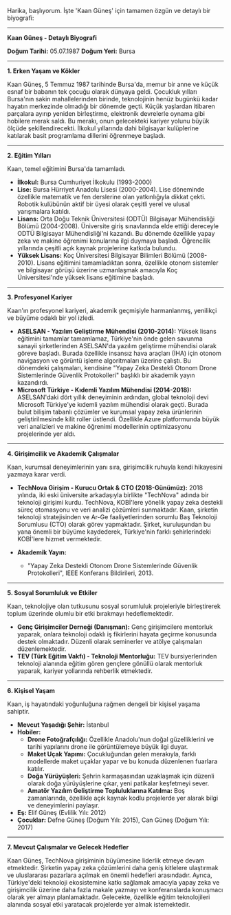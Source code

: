 Harika, başlıyorum. İşte 'Kaan Güneş' için tamamen özgün ve detaylı bir biyografi:

---

**Kaan Güneş - Detaylı Biyografi**

**Doğum Tarihi:** 05.07.1987
**Doğum Yeri:** Bursa

---

**1. Erken Yaşam ve Kökler**

Kaan Güneş, 5 Temmuz 1987 tarihinde Bursa'da, memur bir anne ve küçük esnaf bir babanın tek çocuğu olarak dünyaya geldi. Çocukluk yılları Bursa'nın sakin mahallelerinden birinde, teknolojinin henüz bugünkü kadar hayatın merkezinde olmadığı bir dönemde geçti. Küçük yaşlardan itibaren parçalara ayırıp yeniden birleştirme, elektronik devrelerle oynama gibi hobilere merak saldı. Bu merakı, onun gelecekteki kariyer yolunu büyük ölçüde şekillendirecekti. İlkokul yıllarında dahi bilgisayar kulüplerine katılarak basit programlama dillerini öğrenmeye başladı.

---

**2. Eğitim Yılları**

Kaan, temel eğitimini Bursa'da tamamladı.

*   **İlkokul:** Bursa Cumhuriyet İlkokulu (1993-2000)
*   **Lise:** Bursa Hürriyet Anadolu Lisesi (2000-2004). Lise döneminde özellikle matematik ve fen derslerine olan yatkınlığıyla dikkat çekti. Robotik kulübünün aktif bir üyesi olarak çeşitli yerel ve ulusal yarışmalara katıldı.
*   **Lisans:** Orta Doğu Teknik Üniversitesi (ODTÜ) Bilgisayar Mühendisliği Bölümü (2004-2008). Üniversite giriş sınavlarında elde ettiği dereceyle ODTÜ Bilgisayar Mühendisliği'ni kazandı. Bu dönemde özellikle yapay zeka ve makine öğrenimi konularına ilgi duymaya başladı. Öğrencilik yıllarında çeşitli açık kaynak projelerine katkıda bulundu.
*   **Yüksek Lisans:** Koç Üniversitesi Bilgisayar Bilimleri Bölümü (2008-2010). Lisans eğitimini tamamladıktan sonra, özellikle otonom sistemler ve bilgisayar görüşü üzerine uzmanlaşmak amacıyla Koç Üniversitesi'nde yüksek lisans eğitimine başladı.

---

**3. Profesyonel Kariyer**

Kaan'ın profesyonel kariyeri, akademik geçmişiyle harmanlanmış, yenilikçi ve büyüme odaklı bir yol izledi.

*   **ASELSAN - Yazılım Geliştirme Mühendisi (2010-2014):** Yüksek lisans eğitimini tamamlar tamamlamaz, Türkiye'nin önde gelen savunma sanayii şirketlerinden ASELSAN'da yazılım geliştirme mühendisi olarak göreve başladı. Burada özellikle insansız hava araçları (İHA) için otonom navigasyon ve görüntü işleme algoritmaları üzerine çalıştı. Bu dönemdeki çalışmaları, kendisine "Yapay Zeka Destekli Otonom Drone Sistemlerinde Güvenlik Protokolleri" başlıklı bir akademik yayın kazandırdı.
*   **Microsoft Türkiye - Kıdemli Yazılım Mühendisi (2014-2018):** ASELSAN'daki dört yıllık deneyiminin ardından, global teknoloji devi Microsoft Türkiye'ye kıdemli yazılım mühendisi olarak geçti. Burada bulut bilişim tabanlı çözümler ve kurumsal yapay zeka ürünlerinin geliştirilmesinde kilit roller üstlendi. Özellikle Azure platformunda büyük veri analizleri ve makine öğrenimi modellerinin optimizasyonu projelerinde yer aldı.

---

**4. Girişimcilik ve Akademik Çalışmalar**

Kaan, kurumsal deneyimlerinin yanı sıra, girişimcilik ruhuyla kendi hikayesini yazmaya karar verdi.

*   **TechNova Girişim - Kurucu Ortak & CTO (2018-Günümüz):** 2018 yılında, iki eski üniversite arkadaşıyla birlikte "TechNova" adında bir teknoloji girişimi kurdu. TechNova, KOBİ'lere yönelik yapay zeka destekli süreç otomasyonu ve veri analizi çözümleri sunmaktadır. Kaan, şirketin teknoloji stratejisinden ve Ar-Ge faaliyetlerinden sorumlu Baş Teknoloji Sorumlusu (CTO) olarak görev yapmaktadır. Şirket, kuruluşundan bu yana önemli bir büyüme kaydederek, Türkiye'nin farklı şehirlerindeki KOBİ'lere hizmet vermektedir.

*   **Akademik Yayın:**
    *   "Yapay Zeka Destekli Otonom Drone Sistemlerinde Güvenlik Protokolleri", IEEE Konferans Bildirileri, 2013.

---

**5. Sosyal Sorumluluk ve Etkiler**

Kaan, teknolojiye olan tutkusunu sosyal sorumluluk projeleriyle birleştirerek toplum üzerinde olumlu bir etki bırakmayı hedeflemektedir.

*   **Genç Girişimciler Derneği (Danışman):** Genç girişimcilere mentorluk yaparak, onlara teknoloji odaklı iş fikirlerini hayata geçirme konusunda destek olmaktadır. Düzenli olarak seminerler ve atölye çalışmaları düzenlemektedir.
*   **TEV (Türk Eğitim Vakfı) - Teknoloji Mentorluğu:** TEV bursiyerlerinden teknoloji alanında eğitim gören gençlere gönüllü olarak mentorluk yaparak, kariyer yollarında rehberlik etmektedir.

---

**6. Kişisel Yaşam**

Kaan, iş hayatındaki yoğunluğuna rağmen dengeli bir kişisel yaşama sahiptir.

*   **Mevcut Yaşadığı Şehir:** İstanbul
*   **Hobiler:**
    *   **Drone Fotoğrafçılığı:** Özellikle Anadolu'nun doğal güzelliklerini ve tarihi yapılarını drone ile görüntülemeye büyük ilgi duyar.
    *   **Maket Uçak Yapımı:** Çocukluğundan gelen merakıyla, farklı modellerde maket uçaklar yapar ve bu konuda düzenlenen fuarlara katılır.
    *   **Doğa Yürüyüşleri:** Şehrin karmaşasından uzaklaşmak için düzenli olarak doğa yürüyüşlerine çıkar, yeni patikalar keşfetmeyi sever.
    *   **Amatör Yazılım Geliştirme Topluluklarına Katılma:** Boş zamanlarında, özellikle açık kaynak kodlu projelerde yer alarak bilgi ve deneyimlerini paylaşır.
*   **Eş:** Elif Güneş (Evlilik Yılı: 2012)
*   **Çocuklar:** Defne Güneş (Doğum Yılı: 2015), Can Güneş (Doğum Yılı: 2017)

---

**7. Mevcut Çalışmalar ve Gelecek Hedefler**

Kaan Güneş, TechNova girişiminin büyümesine liderlik etmeye devam etmektedir. Şirketin yapay zeka çözümlerini daha geniş kitlelere ulaştırmak ve uluslararası pazarlara açılmak en önemli hedefleri arasındadır. Ayrıca, Türkiye'deki teknoloji ekosistemine katkı sağlamak amacıyla yapay zeka ve girişimcilik üzerine daha fazla makale yazmayı ve konferanslarda konuşmacı olarak yer almayı planlamaktadır. Gelecekte, özellikle eğitim teknolojileri alanında sosyal etki yaratacak projelerde yer almak istemektedir.
